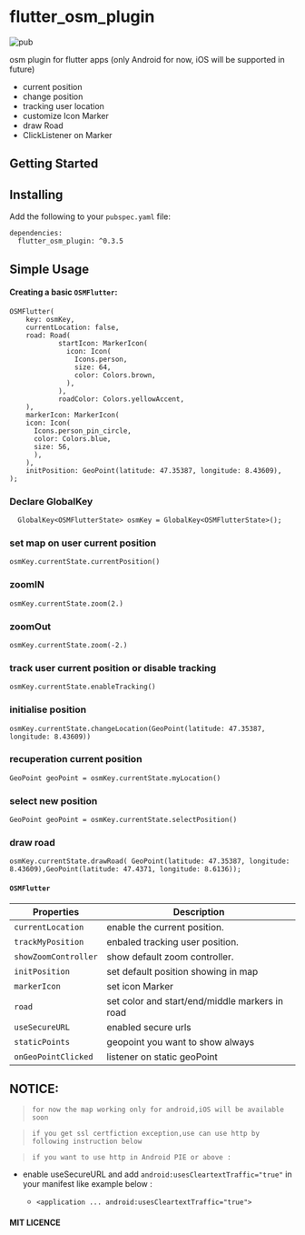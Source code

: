 # flutter_osm_plugin
![pub](https://img.shields.io/badge/pub-v0.3.5-orange)

osm plugin for flutter apps (only Android for now, iOS will be supported in future)

* current position
* change position 
* tracking user location
* customize Icon Marker
* draw Road
* ClickListener on Marker
  
## Getting Started


## Installing

Add the following to your `pubspec.yaml` file:

    dependencies:
      flutter_osm_plugin: ^0.3.5
## Simple Usage
#### Creating a basic `OSMFlutter`:
  
  
    OSMFlutter( 
        key: osmKey,
        currentLocation: false,
        road: Road(
                startIcon: MarkerIcon(
                  icon: Icon(
                    Icons.person,
                    size: 64,
                    color: Colors.brown,
                  ),
                ),
                roadColor: Colors.yellowAccent,
        ),
        markerIcon: MarkerIcon(
        icon: Icon(
          Icons.person_pin_circle,
          color: Colors.blue,
          size: 56,
          ),
        ),
        initPosition: GeoPoint(latitude: 47.35387, longitude: 8.43609),
    );

### Declare GlobalKey

`  GlobalKey<OSMFlutterState> osmKey = GlobalKey<OSMFlutterState>();`

### set map on user current position

` osmKey.currentState.currentPosition() `

### zoomIN

` osmKey.currentState.zoom(2.) `


### zoomOut

` osmKey.currentState.zoom(-2.) `

###  track user current position or disable tracking

` osmKey.currentState.enableTracking() `

### initialise position

` osmKey.currentState.changeLocation(GeoPoint(latitude: 47.35387, longitude: 8.43609)) `

### recuperation current position

`GeoPoint geoPoint = osmKey.currentState.myLocation() `
### select new position

`GeoPoint geoPoint = osmKey.currentState.selectPosition() `

### draw road
` osmKey.currentState.drawRoad( GeoPoint(latitude: 47.35387, longitude: 8.43609),GeoPoint(latitude: 47.4371, longitude: 8.6136)); `

####  `OSMFlutter`
| Properties           | Description                         |
| -------------------- | ----------------------------------- |
| `currentLocation`    | enable the current position.        |
| `trackMyPosition`    | enbaled tracking user position.     |
| `showZoomController` | show default zoom controller.       |
| `initPosition`       | set default position showing in map |
| `markerIcon`         | set icon Marker                     |
| `road`               | set color and start/end/middle markers in road |
| `useSecureURL`       | enabled secure urls                  |
| `staticPoints`       | geopoint you want to show always     |
| `onGeoPointClicked`  | listener on static geoPoint          |

## NOTICE:
> `for now the map working only for android,iOS will be available soon `

> ` if you get ssl certfiction exception,use can use http by following instruction below `

> ` if you want to use http in Android PIE or above : `
  * enable useSecureURL and add ` android:usesCleartextTraffic="true" `  in your manifest like example below :

    * ` <application
        ...
        android:usesCleartextTraffic="true"> 
        `

#### MIT LICENCE
